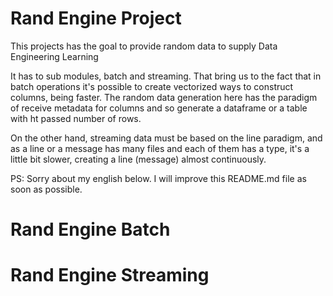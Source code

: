 # Rand Engine Project

This projects has the goal to provide random data to supply Data Engineering Learning




It has to sub modules, batch and streaming. That bring us to the fact that in batch operations it's possible to create vectorized ways to construct columns, being faster. The random data generation here has the paradigm of receive metadata for columns and so generate a dataframe or a table with ht passed number of rows.

On the other hand, streaming data must be based on the line paradigm, and as a line or a message has many files and each of them has a type, it's a little bit slower, creating a line (message) almost continuously. 


PS: Sorry about my english below. I will improve this README.md file as soon as possible.


# Rand Engine Batch


# Rand Engine Streaming